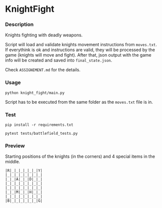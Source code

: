 # KnightFight

### Description
Knights fighting with deadly weapons.

Script will load and validate knights movement instructions from `moves.txt`. If everythink is ok and instructions are
valid, they will be processed by the game (knights will move and fight). After that, json output with the game info will be
created and saved into `final_state.json`.

Check `ASSIGNEMENT.md` for the details.

### Usage
```
python knight_fight/main.py
```
Script has to be executed from the same folder as the `moves.txt` file is in.


### Test
```
pip install -r requirements.txt

pytest tests/battlefield_tests.py
```

### Preview
Starting positions of the knights (in the corners) and 4 special items in the middle.
```
|R|_|_|_|_|_|_|Y|
|_|_|_|_|_|_|_|_|
|_|_|A|_|_|D|_|_|
|_|_|_|_|_|_|_|_|
|_|_|_|_|_|_|_|_|
|_|_|M|_|_|H|_|_|
|_|_|_|_|_|_|_|_|
|B|_|_|_|_|_|_|G|
```
